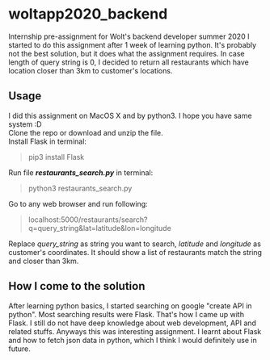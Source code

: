 # woltapp2020_backend
Internship pre-assignment for Wolt's backend developer summer 2020
I started to do this assignment after 1 week of learning python. It's probably not the best solution, but it does what the assignment requires. In case length of query string is 0, I decided to return all restaurants which have location closer than 3km to customer's locations.

## Usage
I did this assignment on MacOS X and by python3. I hope you have same system :D\
Clone the repo or download and unzip the file.\
Install Flask in terminal:
> pip3 install Flask

Run file **_restaurants_search.py_** in terminal:
> python3 restaurants_search.py

Go to any web browser and run following:
> localhost:5000/restaurants/search?q=query_string&lat=latitude&lon=longitude

Replace _query_string_ as string you want to search, _latitude_ and _longitude_ as customer's coordinates. It should show a list of restaurants match the string and closer than 3km.

## How I come to the solution
After learning python basics, I started searching on google "create API in python". Most searching results were Flask. That's how I came up with Flask. I still do not have deep knowledge about web development, API and related stuffs.
Anyways this was interesting assignment. I learnt about Flask and how to fetch json data in python, which I think I would definitely use in future.

